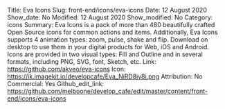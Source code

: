 Title: Eva Icons
Slug: front-end/icons/eva-icons
Date: 12 August 2020
Show_date: No
Modified: 12 August 2020
Show_modified: No
Category: icons
Summary: Eva Icons is a pack of more than 480 beautifully crafted Open Source icons for common actions and items. Additionally, Eva Icons supports 4 animation types: zoom, pulse, shake and flip. Download on desktop to use them in your digital products for Web, iOS and Android. Icons are provided in two visual types: Fill and Outline and in several formats, including PNG, SVG, font, Sketch, etc.
Link: https://github.com/akveo/eva-icons
Icon: https://ik.imagekit.io/developcafe/Eva_NiRD8iy8i.png
Attribution: No
Commercial: Yes
Github_edit_link: https://github.com/melboone/develop_cafe/edit/master/content/front-end/icons/eva-icons